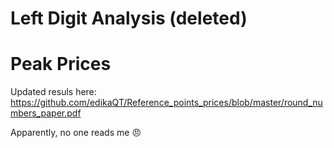 # Left Digit Analysis (deleted)
# Peak Prices
Updated resuls here:
https://github.com/edikaQT/Reference_points_prices/blob/master/round_numbers_paper.pdf

Apparently, no one reads me :angry:
